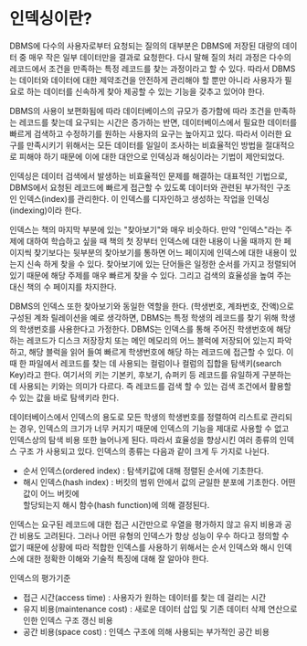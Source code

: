 # 인덱싱이란?

DBMS에 다수의 사용자로부터 요청되는 질의의 대부분은 DBMS에 저장된 대량의 데이터 중 매우 작은 일부 데이터만을 결과로 요청한다.
다시 말해 질의 처리 과정은 다수의 레코드에서 조건을 만족하는 특정 레코드를 찾는 과정이라고 할 수 있다. 따라서 DBMS는 데이터와
데이터에 대한 제약조건을 안전하게 관리해야 할 뿐만 아니라 사용자가 필요로 하는 데이터를 신속하게 찾아 제공할 수 있는 기능을 갖추고
있어야 한다.

DBMS의 사용이 보편화됨에 따라 데이터베이스의 규모가 증가함에 따라 조건을 만족하는 레코드를 찾는데 요구되는 시간은 증가하는 반면,
데이터베이스에서 필요한 데이터를 빠르게 검색하고 수정하기를 원하는 사용자의 요구는 높아지고 있다. 따라서 이러한 요구를 만족시키기
위해서는 모든 데이터를 일일이 조사하는 비효율적인 방법을 절대적으로 피해야 하기 때문에 이에 대한 대안으로 인덱싱과 해싱이라는
기법이 제안되었다.

인덱싱은 데이터 검색에서 발생하는 비효율적인 문제를 해결하는 대표적인 기법으로, DBMS에서 요청된 레코드에 빠르게 접근할 수 있도록
데이터와 관련된 부가적인 구조인 인덱스(index)를 관리한다. 이 인덱스를 디자인하고 생성하는 작업을 인덱싱(indexing)이라 한다.

인덱스는 책의 마지막 부분에 있는 "찾아보기"와 매우 비슷하다. 만약 "인덱스"라는 주제에 대하여 학습하고 싶을 때 책의 첫 장부터
인덱스에 대한 내용이 나올 때까지 한 페이지씩 찾기보다는 뒷부분의 찾아보기를 통하면 어느 페이지에 인덱스에 대한 내용이 있는지 신속
하게 찾을 수 있다. 찾아보기에 있는 단어들은 일정한 순서를 가지고 정렬되어 있기 때문에 해당 주제를 매우 빠르게 찾을 수 있다.
그리고 검색의 효율성을 높여 주는 대신 책의 수 페이지를 차지한다.

DBMS의 인덱스 또한 찾아보기와 동일한 역할을 한다. (학생번호, 계좌번호, 잔액)으로 구성된 계좌 릴레이션을 예로 생각하면,
DBMS는 특정 학생의 레코드를 찾기 위해 학생의 학생번호를 사용한다고 가정한다. DBMS는 인덱스를 통해 주어진 학생번호에 해당하는
레코드가 디스크 저장장치 또는 메인 메모리의 어느 블럭에 저장되어 있는지 파악하고, 해당 블럭을 읽어 들여 빠르게 학생번호에 해당
하는 레코드에 접근할 수 있다. 이때 한 파일에서 레코드를 찾는 데 사용되는 컬럼이나 컬럼의 집합을 탐색키(search Key)라고 한다.
여기서의 키는 기본키, 후보기, 슈퍼키 등 레코드를 유일하게 구분하는 데 사용되는 키와는 의미가 다르다.
즉 레코드를 검색 할 수 있는 검색 조건에서 활용할 수 있는 값을 바로 탐색키라 한다.

데이터베이스에서 인덱스의 용도로 모든 학생의 학생번호를 정렬하여 리스트로 관리되는 경우, 인덱스의 크기가 너무 커지기 때문에
인덱스의 기능을 제대로 사용할 수 없고 인덱스상의 탐색 비용 또한 늘어나게 된다. 따라서 효율성을 향상시킨 여러 종류의 인덱스 구조
가 사용되고 있다. 인덱스의 종류는 다음과 같이 크게 두 가지로 나뉜다.

- 순서 인덱스(ordered index) : 탐색키값에 대해 정렬된 순서에 기초한다.
- 해시 인덱스(hash index)    : 버킷의 범위 안에서 값의 균일한 분포에 기초한다. 어떤 값이 어느 버킷에   
할당되는지 해시 함수(hash function)에 의해 결정된다.


인덱스는 요구된 레코드에 대한 접근 시간만으로 우열을 평가하지 않고 유지 비용과 공간 비용도 고려된다. 그러나 어떤 유형의 인덱스가
항상 성능이 우수 하다고 정의할 수 없기 때문에 상황에 따라 적합한 인덱스를 사용하기 위해서는 순서 인덱스와 해시 인덱스에 대한
정확한 이해와 기술적 특징에 대해 잘 알아야 한다.

인덱스의 평가기준
- 접근 시간(access time) 	  : 사용자가 원하는 데이터를 찾는 데 걸리는 시간
- 유지 비용(maintenance cost) : 새로운 데이터 삽입 및 기존 데이터 삭제 연산으로 인한 인덱스 구조 갱신 비용
- 공간 비용(space cost)	  : 인덱스 구조에 의해 사용되는 부가적인 공간 비용